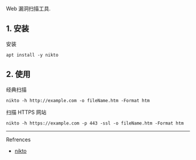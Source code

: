 Web 漏洞扫描工具.

## 1. 安装

安装

```
apt install -y nikto
```

## 2. 使用

经典扫描

```
nikto -h http://example.com -o fileName.htm -Format htm
```

扫描 HTTPS 网站

```
nikto -h https://example.com -p 443 -ssl -o fileName.htm -Format htm
```

---

Refrences

- [nikto](https://www.kali.org/tools/nikto/)
